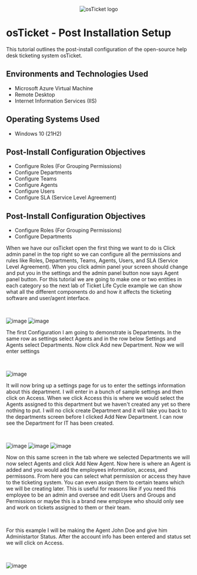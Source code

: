 <p align="center">
<img src="https://i.imgur.com/Clzj7Xs.png" alt="osTicket logo"/>
</p>
<h1>osTicket - Post Installation Setup</h1>
This tutorial outlines the post-install configuration of the open-source help desk ticketing system osTicket.<br />

<h2>Environments and Technologies Used</h2>

- Microsoft Azure Virtual Machine
- Remote Desktop
- Internet Information Services (IIS)

<h2>Operating Systems Used </h2>

- Windows 10</b> (21H2)
  
<h2>Post-Install Configuration Objectives </h2>

- Configure Roles (For Grouping Permissions)</b>
- Configure Departments
- Configure Teams
- Configure Agents
- Configure Users
- Configure SLA (Service Level Agreement)

<h2>Post-Install Configuration Objectives </h2>

- Configure Roles (For Grouping Permissions)
- Configure Departments
  

<p>
When we have our osTicket open the first thing we want to do is Click admin panel in the top right so we can configure all the permissions and rules like Roles, Departments, Teams, Agents, Users, and SLA (Service Level Agreement). When you click admin panel your screen should change and put you in the settings and the admin panel button now says Agent panel button. For this tutorial we are going to make one or two entities in each category so the next lab of Ticket Life Cycle example we can show what all the different components do and how it affects the ticketing software and user/agent interface.
</p>
<br />

![image](https://github.com/user-attachments/assets/991b8f89-4436-4c4a-8c08-337f6619b255)
![image](https://github.com/user-attachments/assets/9f321774-b577-4c08-9bd5-389252e49e7a)


</p>
<p>
The first Configuration I am going to demonstrate is Departments. In the same row as settings select Agents and in the row below Settings and Agents select Departments. Now click Add new Department. Now we will enter settings
</p>
<br />

![image](https://github.com/user-attachments/assets/5310143d-e0cc-4b95-a8b9-e090cc61eeed)

<p>
It will now bring up a settings page for us to enter the settings information about this department. I will enter in a bunch of sample settings and then click on Access. When we click Access this is where we would select the Agents assigned to this department but we haven't created any yet so there nothing to put. I will no click create Department and it will take you back to the departments screen before I clicked Add New Department. I can now see the Department for IT has been created.
</p>
<br />

![image](https://github.com/user-attachments/assets/c805ff52-3ed1-4c30-99ec-ebece189fc20)
![image](https://github.com/user-attachments/assets/43bfa9d5-21db-4999-b738-391e38cc51f4)
![image](https://github.com/user-attachments/assets/13061899-72aa-4998-9ebf-9f5588469f33)

<p>
Now on this same screen in the tab where we selected Departments we will now select Agents and click Add New Agent. Now here is where an Agent is added and you would add the employees information, access, and permissons. From here you can select what permission or access they have to the ticketing system. You can even assign them to certain teams which we will be creating later. This is useful for reasons like if you need this employee to be an admin and oversee and edit Users and Groups and Permissions or maybe this is a brand new employee who should only see and work on tickets assigned to them or their team.
</p>
<br />

<p>
For this example I will be making the Agent John Doe and give him Administartor Status. After the account info has been entered and status set we will click on Access.
</p>
<br />

![image](https://github.com/user-attachments/assets/b4284514-a104-48fa-9e04-ad28107e2bbb)






